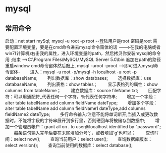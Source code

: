 <!--
 * @Author: yuzihan yuzihanyuzihan@163.com
 * @Date: 2022-05-19 21:05:44
 * @LastEditors: yuzihan yuzihanyuzihan@163.com
 * @LastEditTime: 2022-05-19 21:12:05
 * @FilePath: /fe_interview/数据库/mysql.md
 * @Description: 这是默认设置,请设置`customMade`, 打开koroFileHeader查看配置 进行设置: https://github.com/OBKoro1/koro1FileHeader/wiki/%E9%85%8D%E7%BD%AE
-->
# mysql
## 常用命令
启动：net start mySql;
mysql -u root -p root --登陆用户是root 密码是root 需要配置环境变量，要是在cmd命令进去mysql命令窗体的话
--->在我的电脑或者win7(计算机)右击我的属性，进入环境变量的path，然后拷贝你安装mysql的命令用 ;结束
-->C:\Program Files\MySQL\MySQL Server 5.0\bin 追加在path的路径重启window cmd命令窗体然后敲上, mysql -uroot -proot
-->即可进入mysql命令窗体-
　　进入：mysql -u root -p/mysql -h localhost -u root -p databaseName;
　　列出数据库：show databases;
　　选择数据库：use databaseName;
　　列出表格：show tables；
　　显示表格列的属性：show columns from tableName；
　　建立数据库：source fileName.txt;
　　匹配字符：可以用通配符_代表任何一个字符，％代表任何字符串;
　　增加一个字段：alter table tabelName add column fieldName dateType;
　　增加多个字段：alter table tabelName add column fieldName1 dateType,add columns fieldName2 dateType;
　　多行命令输入:注意不能将单词断开;当插入或更改数据时，不能将字段的字符串展开到多行里，否则硬回车将被储存到数据中;
　　增加一个管理员帐户：grant all on *.* to user@localhost identified by "password";
　　每条语句输入完毕后要在末尾填加分号';'，或者填加'g'也可以；
　　查询时间：select now();
　　查询当前用户：select user();
　　查询数据库版本：select version();
　　查询当前使用的数据库：select database();